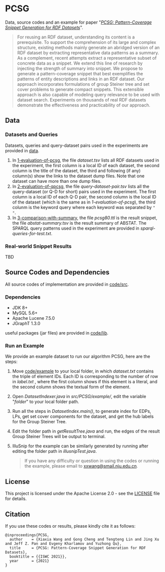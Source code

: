 # PCSG

Data, source codes and an example for paper "*[PCSG: Pattern-Coverage Snippet Generation for RDF Datasets]()*". 

> For reusing an RDF dataset, understanding its content is a prerequisite. To support the comprehension of its large and complex structure, existing methods mainly generate an abridged version of an RDF dataset by extracting representative data patterns as a summary. As a complement, recent attempts extract a representative subset of concrete data as a snippet. We extend this line of research by injecting the strength of summary into snippet. We propose to generate a pattern-coverage snippet that best exemplifies the patterns of entity descriptions and links in an RDF dataset. Our approach incorporates formulations of group Steiner tree and set cover problems to generate compact snippets. This extensible approach is also capable of modeling query relevance to be used with dataset search. Experiments on thousands of real RDF datasets demonstrate the effectiveness and practicability of our approach. 

## Data

### Datasets and Queries

Datasets, queries and query-dataset pairs used in the experiments are provided in [data](https://github.com/nju-websoft/PCSG/tree/main/data).

1. In [1-evaluation-of-pcsg](https://github.com/nju-websoft/PCSG/tree/main/data/1-evaluation-of-pcsg), the file *dataset.tsv* lists all RDF datasets used in the experiment, the first column is a local ID of each dataset, the second column is the title of the dataset, the third and following (if any) column(s) show the links to the dataset dump files. Note that one dataset can have more than one dump files. 
2. In [2-evaluation-of-qpcsg](https://github.com/nju-websoft/PCSG/tree/main/data/2-evaluation-of-qpcsg), the file *query-dataset-pair.tsv* lists all the query-dataset (or Q-D for short) pairs used in the experiment. The first column is a local ID of each Q-D pair, the second column is the local ID of the dataset (which is the same as in *1-evaluation-of-pcsg*), the third colunm is the keyword query where each keyword was separated by ``" "``. 
3. In [3-comparison-with-summary](https://github.com/nju-websoft/PCSG/tree/main/data/3-comparison-with-summary), the file *pcsg80.ttl* is the result snippet, the file *abstat-summary.tsv* is the result summary of ABSTAT. The SPARQL query patterns used in the experiment are provided in *sparql-queries-for-test.txt*. 

### Real-world Snippet Results

TBD

## Source Codes and Dependencies

All source codes of implementation are provided in [code/src](https://github.com/nju-websoft/PCSG/tree/main/code/src). 

### Dependencies

- JDK 8+
- MySQL 5.6+
- Apache Lucene 7.5.0
- JGraphT 1.3.0

useful packages (jar files) are provided in [code/lib](https://github.com/nju-websoft/PCSG/tree/main/code/lib). 

### Run an Example

We provide an example dataset to run our algorithm PCSG, here are the steps: 

1. Move [code/example](https://github.com/nju-websoft/PCSG/tree/main/code/example) to your local folder, in which *dataset.txt* contains the triple of element IDs. Each ID is corresponding to the number of row in *label.txt* , where the first column shows if this element is a literal, and the second column shows the textual form of the element. 

2. Open *DatasetIndexer.java* in *src/PCSG/example/*, edit the variable "*folder*" to your local folder path. 

3. Run all the steps in *DatasetIndex.main()*, to generate index for EDPs, LPs, get set cover components for the dataset, and get the hub labels for the Group Steiner Tree. 

4. Edit the folder path in *getResultTree.java* and run, the edges of the result Group Steiner Trees will be output to terminal. 

5. IlluSnip for the example can be similarly generated by running after editing the folder path in *illusnipTest.java*.  

   > If you have any difficulty or question in using the codes or running the example, please email to [xxwang@smail.nju.edu.cn](mailto:xxwang@smail.nju.edu.cn). 

## License

 This project is licensed under the Apache License 2.0 - see the [LICENSE](https://github.com/nju-websoft/PCSG/blob/main/LICENSE) file for details. 

## Citation

If you use these codes or results, please kindly cite it as follows:

```
@inproceedings{PCSG,
  author    = {Xiaxia Wang and Gong Cheng and Tengteng Lin and Jing Xu and Jeff Z. Pan and Evgeny Kharlamov and Yuzhong Qu},
  title     = {PCSG: Pattern-Coverage Snippet Generation for RDF Datasets},
  booktitle = {{ISWC 2021}},
  year      = {2021}
}
```
